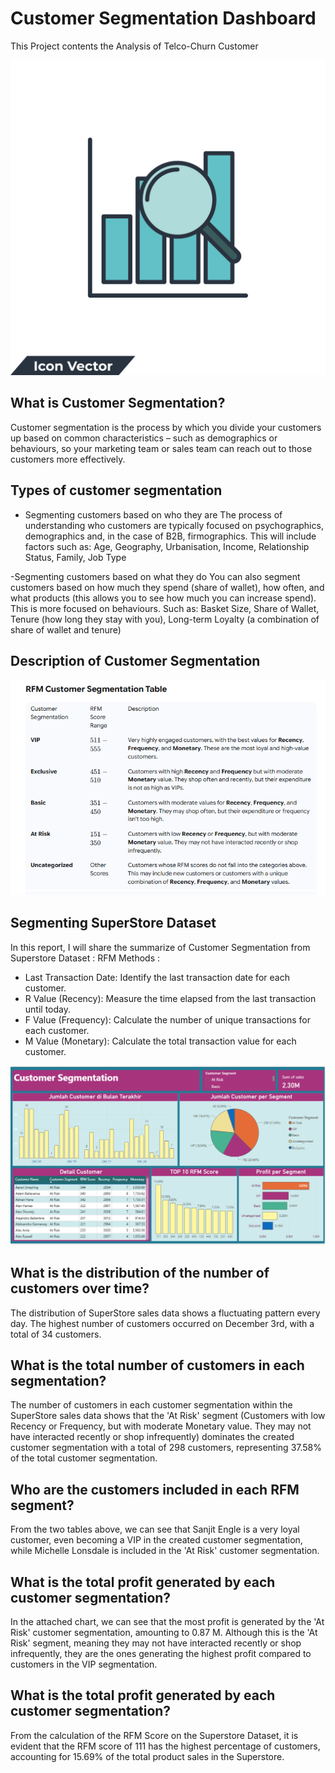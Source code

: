 # Customer Segmentation Dashboard
This Project contents the Analysis of Telco-Churn Customer

<img src = "analysis-logo.jpg">

## What is Customer Segmentation?

Customer segmentation is the process by which you divide your customers up based on common characteristics – such as demographics or behaviours, so your marketing team or sales team can reach out to those customers more effectively.


## Types of customer segmentation

- Segmenting customers based on who they are
The process of understanding who customers are typically focused on psychographics, demographics and, in the case of B2B, firmographics. This will include factors such as: Age, Geography, Urbanisation, Income, Relationship Status, Family, Job Type

-Segmenting customers based on what they do
You can also segment customers based on how much they spend (share of wallet), how often, and what products (this allows you to see how much you can increase spend). This is more focused on behaviours. Such as: Basket Size, Share of Wallet, Tenure (how long they stay with you), Long-term Loyalty (a combination of share of wallet and tenure)

## Description of Customer Segmentation
<img src = "Segmentation-Description.png">

## Segmenting SuperStore Dataset

In this report, I will share the summarize of Customer Segmentation from Superstore Dataset :
RFM Methods : 
- Last Transaction Date: Identify the last transaction date for each customer.
- R Value (Recency): Measure the time elapsed from the last transaction until today.
- F Value (Frequency): Calculate the number of unique transactions for each customer.
- M Value (Monetary): Calculate the total transaction value for each customer.


<img src = "Dashborad-Customer-Segmentation.png">


## What is the distribution of the number of customers over time?

The distribution of SuperStore sales data shows a fluctuating pattern every day. The highest number of customers occurred on December 3rd, with a total of 34 customers.

## What is the total number of customers in each segmentation?

The number of customers in each customer segmentation within the SuperStore sales data shows that the 'At Risk' segment (Customers with low Recency or Frequency, but with moderate Monetary value. They may not have interacted recently or shop infrequently) dominates the created customer segmentation with a total of 298 customers, representing 37.58% of the total customer segmentation.

## Who are the customers included in each RFM segment?

From the two tables above, we can see that Sanjit Engle is a very loyal customer, even becoming a VIP in the created customer segmentation, while Michelle Lonsdale is included in the 'At Risk' customer segmentation.

## What is the total profit generated by each customer segmentation?

In the attached chart, we can see that the most profit is generated by the 'At Risk' customer segmentation, amounting to 0.87 M. Although this is the 'At Risk' segment, meaning they may not have interacted recently or shop infrequently, they are the ones generating the highest profit compared to customers in the VIP segmentation.


## What is the total profit generated by each customer segmentation?

From the calculation of the RFM Score on the Superstore Dataset, it is evident that the RFM score of 111 has the highest percentage of customers, accounting for 15.69% of the total product sales in the Superstore.
